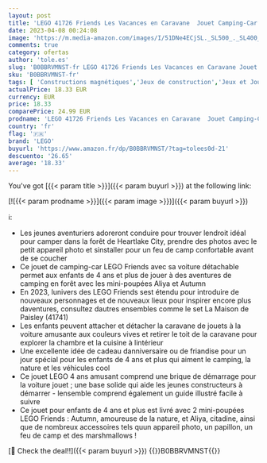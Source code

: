 ```yaml
---
layout: post
title: 'LEGO 41726 Friends Les Vacances en Caravane  Jouet Camping-Car avec Voiture  Filles et Garçons 4 Ans  Aventure en Forêt  Personnages de la Série 2023'
date: 2023-04-08 00:24:08
image: 'https://m.media-amazon.com/images/I/51DNe4ECjSL._SL500_._SL400_.jpg'
comments: true
category: ofertas
author: 'tole.es'
slug: 'B0BBRVMNST-fr LEGO 41726 Friends Les Vacances en Caravane Jouet Camping-...'
sku: 'B0BBRVMNST-fr'
tags: [ 'Constructions magnétiques','Jeux de construction','Jeux et Jouets','Jeux et jouets','lego','🇫🇷', ]
actualPrice: 18.33 EUR
currency: EUR
price: 18.33
comparePrice: 24.99 EUR
prodname: 'LEGO 41726 Friends Les Vacances en Caravane  Jouet Camping-Car avec Voiture  Filles et Garçons 4 Ans  Aventure en Forêt  Personnages de la Série 2023'
country: 'fr'
flag: '🇫🇷'
brand: 'LEGO'
buyurl: 'https://www.amazon.fr/dp/B0BBRVMNST/?tag=tolees0d-21'
descuento: '26.65'
average: '18.33'
---
```


You've got [{{< param title >}}]({{< param buyurl >}}) at the following link:

[![{{< param prodname >}}]({{< param image >}})]({{< param buyurl >}})

ℹ️:

- Les jeunes aventuriers adoreront conduire pour trouver lendroit idéal pour camper dans la forêt de Heartlake City, prendre des photos avec le petit appareil photo et sinstaller pour un feu de camp confortable avant de se coucher
- Ce jouet de camping-car LEGO Friends avec sa voiture détachable permet aux enfants de 4 ans et plus de jouer à des aventures de camping en forêt avec les mini-poupées Aliya et Autumn
- En 2023, lunivers des LEGO Friends sest étendu pour introduire de nouveaux personnages et de nouveaux lieux pour inspirer encore plus daventures, consultez dautres ensembles comme le set La Maison de Paisley (41741)
- Les enfants peuvent attacher et détacher la caravane de jouets à la voiture amusante aux couleurs vives et retirer le toit de la caravane pour explorer la chambre et la cuisine à lintérieur
- Une excellente idée de cadeau danniversaire ou de friandise pour un jour spécial pour les enfants de 4 ans et plus qui aiment le camping, la nature et les véhicules cool
- Ce jouet LEGO 4 ans amusant comprend une brique de démarrage pour la voiture jouet ; une base solide qui aide les jeunes constructeurs à démarrer - lensemble comprend également un guide illustré facile à suivre
- Ce jouet pour enfants de 4 ans et plus est livré avec 2 mini-poupées LEGO Friends : Autumn, amoureuse de la nature, et Aliya, citadine, ainsi que de nombreux accessoires tels quun appareil photo, un papillon, un feu de camp et des marshmallows !

[🛒 Check the deal!!]({{< param buyurl >}})
{{<world>}}B0BBRVMNST{{</world>}}
